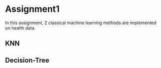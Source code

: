 # Assignment1
In this assignment, 2 classical machine learning methods are implemented on health data.
## KNN
## Decision-Tree
